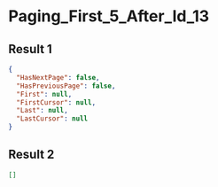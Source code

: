 # Paging_First_5_After_Id_13

## Result 1

```json
{
  "HasNextPage": false,
  "HasPreviousPage": false,
  "First": null,
  "FirstCursor": null,
  "Last": null,
  "LastCursor": null
}
```

## Result 2

```json
[]
```

